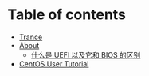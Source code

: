 # Table of contents

* [Trance](README.md)
* [About](about/README.md)
  * [什么是 UEFI 以及它和 BIOS 的区别](about/shen-me-shi-uefi-yi-ji-ta-he-bios-de-qu-bie.md)
* [CentOS User Tutorial](https://trance.gitbook.io/centos-guide/)

